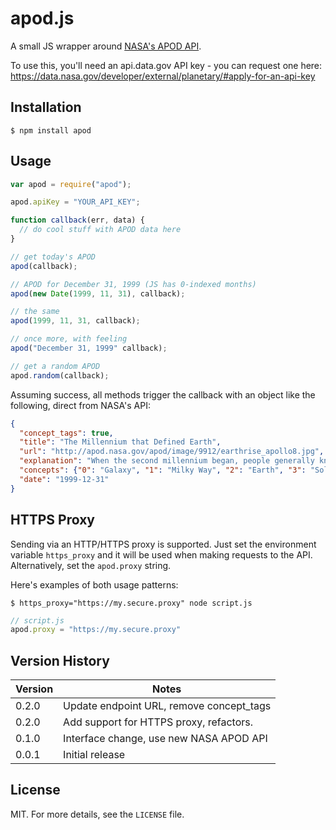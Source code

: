 # apod.js

A small JS wrapper around [NASA's APOD API][api].

[api]: https://data.nasa.gov/developer/external/planetary/#apod

To use this, you'll need an api.data.gov API key - you can request one here: https://data.nasa.gov/developer/external/planetary/#apply-for-an-api-key

## Installation

    $ npm install apod

## Usage

```javascript
var apod = require("apod");

apod.apiKey = "YOUR_API_KEY";

function callback(err, data) {
  // do cool stuff with APOD data here
}

// get today's APOD
apod(callback);

// APOD for December 31, 1999 (JS has 0-indexed months)
apod(new Date(1999, 11, 31), callback);

// the same
apod(1999, 11, 31, callback);

// once more, with feeling
apod("December 31, 1999" callback);

// get a random APOD
apod.random(callback);
```

Assuming success, all methods trigger the callback with an object like the following, direct from NASA's API:

```json
{
  "concept_tags": true,
  "title": "The Millennium that Defined Earth",
  "url": "http://apod.nasa.gov/apod/image/9912/earthrise_apollo8.jpg",
  "explanation": "When the second millennium began, people generally knew that [...]",
  "concepts": {"0": "Galaxy", "1": "Milky Way", "2": "Earth", "3": "Solar System", "4": "Universe", "5": "Sun", "6": "Planet", "7": "Gravitation"},
  "date": "1999-12-31"
}
```

## HTTPS Proxy

Sending via an HTTP/HTTPS proxy is supported.
Just set the environment variable `https_proxy` and it will be used when making requests to the API.
Alternatively, set the `apod.proxy` string.

Here's examples of both usage patterns:

    $ https_proxy="https://my.secure.proxy" node script.js

```javascript
// script.js
apod.proxy = "https://my.secure.proxy"
```

## Version History

Version | Notes
------- | -----
0.2.0   | Update endpoint URL, remove concept_tags
0.2.0   | Add support for HTTPS proxy, refactors.
0.1.0   | Interface change, use new NASA APOD API
0.0.1   | Initial release

## License

MIT. For more details, see the `LICENSE` file.
